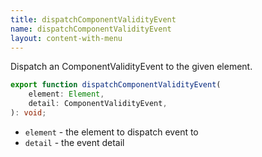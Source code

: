 ```yaml
---
title: dispatchComponentValidityEvent
name: dispatchComponentValidityEvent
layout: content-with-menu
---
```


Dispatch an ComponentValidityEvent to the given element.

```ts
export function dispatchComponentValidityEvent(
    element: Element,
    detail: ComponentValidityEvent,
): void;
```

-   `element` - the element to dispatch event to
-   `detail` - the event detail
